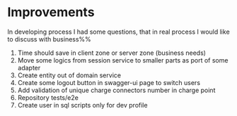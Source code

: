 # Improvements

In developing process I had some questions, that in real process I would like to discuss with business%%

1. Time should save in client zone or server zone (business needs)
2. Move some logics from session service to smaller parts as port of some adapter
3. Create entity out of domain service
4. Create some logout button in swagger-ui page to switch users
5. Add validation of unique charge connectors number in charge point
6. Repository tests/e2e
7. Create user in sql scripts only for dev profile